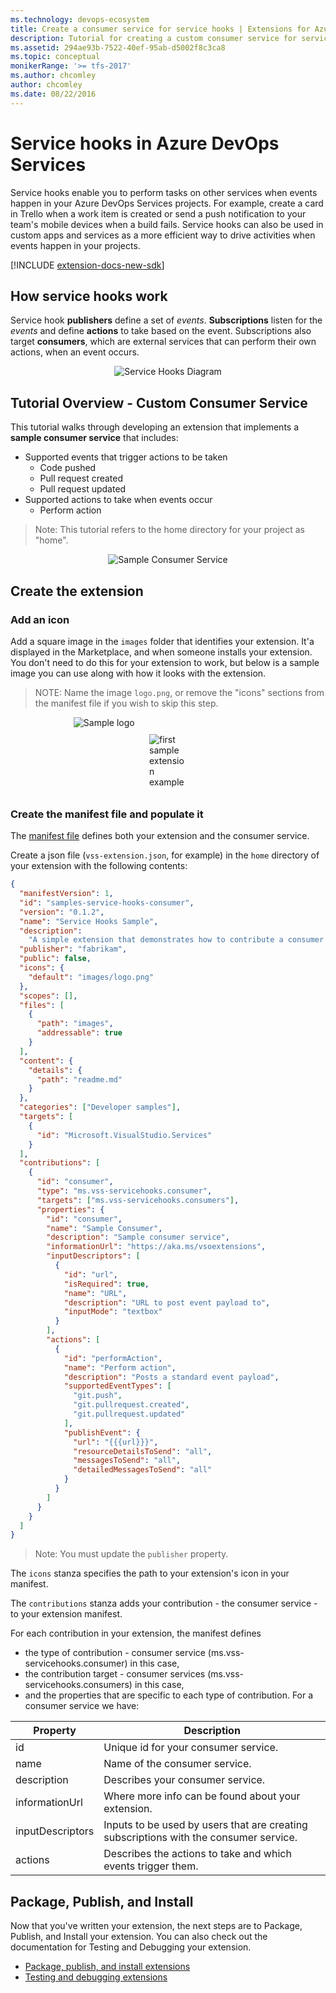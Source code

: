 ```yaml
---
ms.technology: devops-ecosystem
title: Create a consumer service for service hooks | Extensions for Azure DevOps Services
description: Tutorial for creating a custom consumer service for service hooks in Azure DevOps Services.
ms.assetid: 294ae93b-7522-40ef-95ab-d5002f8c3ca8
ms.topic: conceptual
monikerRange: '>= tfs-2017'
ms.author: chcomley
author: chcomley
ms.date: 08/22/2016
---
```


# Service hooks in Azure DevOps Services

Service hooks enable you to perform tasks on other services when events happen in your Azure DevOps Services projects. For example, create a card in Trello
when a work item is created or send a push notification to your team's mobile devices when a build fails. Service hooks can also be used in custom apps and services
as a more efficient way to drive activities when events happen in your projects.

[!INCLUDE [extension-docs-new-sdk](../../includes/extension-docs-new-sdk.md)]

## How service hooks work

Service hook **publishers** define a set of _events_. **Subscriptions** listen for the _events_ and define **actions** to take based on the event.
Subscriptions also target **consumers**, which are external services that can perform their own actions, when an event occurs.

<center><img src="./media/service-hooks.png" alt="Service Hooks Diagram"/></center>

## Tutorial Overview - Custom Consumer Service

This tutorial walks through developing an extension that implements a **sample consumer service** that includes:

* Supported events that trigger actions to be taken
  * Code pushed
  * Pull request created
  * Pull request updated
* Supported actions to take when events occur
  * Perform action

> Note: This tutorial refers to the home directory for your project as "home".

<center><img src="./media/consumer-service.png" alt="Sample Consumer Service"/></center>

## Create the extension

### Add an icon

Add a square image in the `images` folder that identifies your extension.
It'a displayed in the Marketplace, and when someone installs your extension. You don't need to do this for your extension to work,
but below is a sample image you can use along with how it looks with the extension.

> NOTE: Name the image `logo.png`, or remove the "icons" sections from the manifest file if you wish to skip this step.

<div style="vertical-align:middle;display:block;width:60%;margin-left:auto;margin-right:auto">
<img alt="Sample logo" src="../get-started/media/logo.png" style="display:block;padding-bottom:10px;margin-left:auto;margin-right:auto">
</div>
<div style="vertical-align:middle;display:block;width:60;margin-left:auto;margin-right:auto">
<img alt="first sample extension example" src="../get-started/media/first-sample-extension.png" style="display:block;padding-bottom:10px;margin-left:auto;margin-right:auto">
</div>

### Create the manifest file and populate it

The [manifest file](./manifest.md) defines both your extension and the consumer service.

Create a json file (`vss-extension.json`, for example) in the `home` directory of your extension with the following contents:

```json
{
  "manifestVersion": 1,
  "id": "samples-service-hooks-consumer",
  "version": "0.1.2",
  "name": "Service Hooks Sample",
  "description":
    "A simple extension that demonstrates how to contribute a consumer service into service hooks.",
  "publisher": "fabrikam",
  "public": false,
  "icons": {
    "default": "images/logo.png"
  },
  "scopes": [],
  "files": [
    {
      "path": "images",
      "addressable": true
    }
  ],
  "content": {
    "details": {
      "path": "readme.md"
    }
  },
  "categories": ["Developer samples"],
  "targets": [
    {
      "id": "Microsoft.VisualStudio.Services"
    }
  ],
  "contributions": [
    {
      "id": "consumer",
      "type": "ms.vss-servicehooks.consumer",
      "targets": ["ms.vss-servicehooks.consumers"],
      "properties": {
        "id": "consumer",
        "name": "Sample Consumer",
        "description": "Sample consumer service",
        "informationUrl": "https://aka.ms/vsoextensions",
        "inputDescriptors": [
          {
            "id": "url",
            "isRequired": true,
            "name": "URL",
            "description": "URL to post event payload to",
            "inputMode": "textbox"
          }
        ],
        "actions": [
          {
            "id": "performAction",
            "name": "Perform action",
            "description": "Posts a standard event payload",
            "supportedEventTypes": [
              "git.push",
              "git.pullrequest.created",
              "git.pullrequest.updated"
            ],
            "publishEvent": {
              "url": "{{{url}}}",
              "resourceDetailsToSend": "all",
              "messagesToSend": "all",
              "detailedMessagesToSend": "all"
            }
          }
        ]
      }
    }
  ]
}
```

> Note: You must update the `publisher` property.

The `icons` stanza specifies the path to your extension's icon in your manifest.

The `contributions` stanza adds your contribution - the consumer service - to your extension manifest.

For each contribution in your extension, the manifest defines

* the type of contribution - consumer service (ms.vss-servicehooks.consumer) in this case,
* the contribution target - consumer services (ms.vss-servicehooks.consumers) in this case,
* and the properties that are specific to each type of contribution. For a consumer service we have:

| Property         | Description                                                                           |
| ---------------- | ------------------------------------------------------------------------------------- |
| id               | Unique id for your consumer service.                                                  |
| name             | Name of the consumer service.                                                         |
| description      | Describes your consumer service.                                                      |
| informationUrl   | Where more info can be found about your extension.                                    |
| inputDescriptors | Inputs to be used by users that are creating subscriptions with the consumer service. |
| actions          | Describes the actions to take and which events trigger them.                          |

## Package, Publish, and Install

Now that you've written your extension, the next steps are to Package, Publish, and Install your extension. You can also check out the
documentation for Testing and Debugging your extension.

* [Package, publish, and install extensions](../publish/overview.md)
* [Testing and debugging extensions](../test/debug-in-browser.md)
